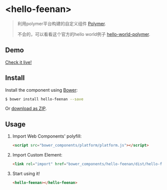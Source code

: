 # &lt;hello-feenan&gt;

> 利用polymer平台构建的自定义组件 [Polymer](http://www.polymer-project.org/).
>
> 不会的，可以看看这个官方的hello world例子 [hello-world-polymer](https://github.com/webcomponents/hello-world-polymer).

## Demo

[Check it live!](http://xuwenmin.github.io/hello-feenan)

## Install

Install the component using [Bower](http://bower.io/):

```sh
$ bower install hello-feenan --save
```

Or [download as ZIP](https://github.com/xuwenmin/hello-feenan/archive/master.zip).

## Usage

1. Import Web Components' polyfill:

    ```html
    <script src="bower_components/platform/platform.js"></script>
    ```

2. Import Custom Element:

    ```html
    <link rel="import" href="bower_components/hello-feenan/dist/hello-feenan.html">
    ```

3. Start using it!

    ```html
    <hello-feenan></hello-feenan>
    ```

#
